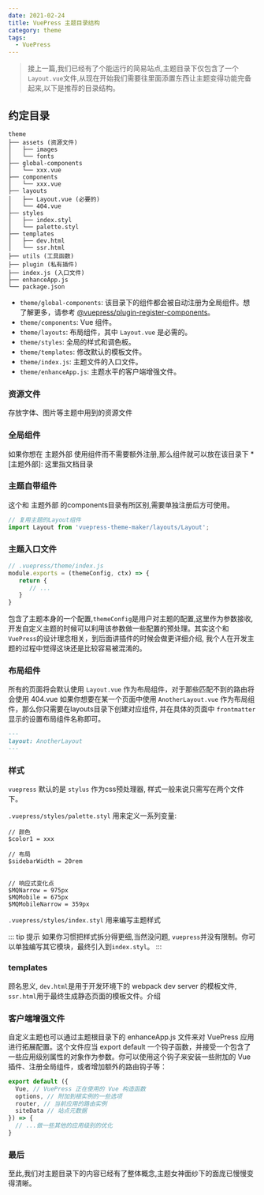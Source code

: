 ```yaml
---
date: 2021-02-24
title: VuePress 主题目录结构
category: theme
tags:
  - VuePress
---
```


> 接上一篇,我们已经有了个能运行的简易站点,主题目录下仅包含了一个`Layout.vue`文件,从现在开始我们需要往里面添置东西让主题变得功能完备起来,以下是推荐的目录结构。

<!-- more -->
## 约定目录

```
theme
├── assets (资源文件)
│   ├── images
│   └── fonts
├── global-components
│   └── xxx.vue
├── components
│   └── xxx.vue
├── layouts
│   ├── Layout.vue (必要的)
│   └── 404.vue
├── styles
│   ├── index.styl
│   └── palette.styl
├── templates
│   ├── dev.html
│   └── ssr.html
├── utils (工具函数)
├── plugin (私有插件)
├── index.js (入口文件)
├── enhanceApp.js
└── package.json
```

- `theme/global-components`: 该目录下的组件都会被自动注册为全局组件。想了解更多，请参考 [@vuepress/plugin-register-components](https://github.com/vuejs/vuepress/tree/master/packages/@vuepress/plugin-register-components)。
- `theme/components`: Vue 组件。
- `theme/layouts`: 布局组件，其中  `Layout.vue` 是必需的。
- `theme/styles`: 全局的样式和调色板。
- `theme/templates`: 修改默认的模板文件。
- `theme/index.js`: 主题文件的入口文件。
- `theme/enhanceApp.js`: 主题水平的客户端增强文件。

### 资源文件

存放字体、图片等主题中用到的资源文件

### 全局组件

如果你想在 主题外部 使用组件而不需要额外注册,那么组件就可以放在该目录下
*[主题外部]: 这里指文档目录

### 主题自带组件
这个和 主题外部 的components目录有所区别,需要单独注册后方可使用。

``` js
// 复用主题的Layout组件
import Layout from 'vuepress-theme-maker/layouts/Layout';
```

### 主题入口文件

``` js
// .vuepress/theme/index.js
module.exports = (themeConfig, ctx) => {
   return {
      // ...
   }
}
```

包含了主题本身的一个配置,`themeConfig`是用户对主题的配置,这里作为参数接收,开发自定义主题的时候可以利用该参数做一些配置的预处理。其实这个和`VuePress`的设计理念相关，到后面讲插件的时候会做更详细介绍, 我个人在开发主题的过程中觉得这块还是比较容易被混淆的。

### 布局组件

所有的页面将会默认使用 `Layout.vue` 作为布局组件，对于那些匹配不到的路由将会使用 404.vue
如果你想要在某一个页面中使用 `AnotherLayout.vue` 作为布局组件，那么你只需要在layouts目录下创建对应组件, 并在具体的页面中 `frontmatter` 显示的设置布局组件名称即可。

``` md
---
layout: AnotherLayout
---
```

### 样式

`vuepress` 默认的是 `stylus` 作为css预处理器, 样式一般来说只需写在两个文件下。

`.vuepress/styles/palette.styl` 用来定义一系列变量: 

``` stylus
// 颜色
$color1 = xxx

// 布局
$sidebarWidth = 20rem


// 响应式变化点
$MQNarrow = 975px
$MQMobile = 675px
$MQMobileNarrow = 359px
```

`.vuepress/styles/index.styl` 用来编写主题样式

::: tip 提示
如果你习惯把样式拆分得更细,当然没问题, `vuepress`并没有限制。你可以单独编写其它模块，最终引入到`index.styl`。
:::

### templates

顾名思义, `dev.html`是用于开发环境下的 webpack dev server 的模板文件, `ssr.html`用于最终生成静态页面的模板文件。介绍

### 客户端增强文件

自定义主题也可以通过主题根目录下的 enhanceApp.js 文件来对 VuePress 应用进行拓展配置。这个文件应当 export default 一个钩子函数，并接受一个包含了一些应用级别属性的对象作为参数。你可以使用这个钩子来安装一些附加的 Vue 插件、注册全局组件，或者增加额外的路由钩子等：

``` js
export default ({
  Vue, // VuePress 正在使用的 Vue 构造函数
  options, // 附加到根实例的一些选项
  router, // 当前应用的路由实例
  siteData // 站点元数据
}) => {
  // ...做一些其他的应用级别的优化
}
```

### 最后

至此,我们对主题目录下的内容已经有了整体概念,主题女神面纱下的面庞已慢慢变得清晰。